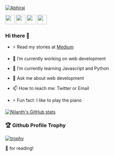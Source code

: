 [![Abhiraj](https://cdn.discordapp.com/attachments/859781721107726386/880686598394617866/header.png)](https://rainboestrykr.repl.co)

<a href="mailto:abhirajbhowmick27@gmail.com"><img src="https://img.shields.io/badge/Gmail-D14836?style=for-the-badge&logo=gmail&logoColor=white" height=30></a>
<a href="https://www.twitter.com/rainboestrykr"><img src="https://img.shields.io/badge/Twitter-1DA1F2?style=for-the-badge&logo=twitter&logoColor=white" height=30></a>
 <a href="https://freshthoughts.medium.com"><img src="https://img.shields.io/badge/Medium-12100E?style=for-the-badge&logo=medium&logoColor=white" height=30></a>
 <a href="https://dev.to/rainboestrykr"><img src="https://img.shields.io/badge/dev.to-0A0A0A?style=for-the-badge&logo=dev-dot-to&logoColor=white" height=30></a>

### Hi there 👋

- ⚡ Read my stories at [Medium](http://freshthoughts.medium.com)

- 🔭 I’m currently working on web development

- 🌱 I’m currently learning Javascript and Python

- 💬 Ask me about web development

- 📫 How to reach me: Twitter or Email

- ⚡ Fun fact: I like to play the piano

[![Nilanth's GitHub stats](https://github-readme-stats.vercel.app/api?username=rainboestrykr&show_icons=true)](https://github.com/rainboestrykr)

### 🏆 Github Profile Trophy

[![trophy](https://github-profile-trophy.vercel.app/?username=rainboestrykr&theme=monokai&margin-w=15&margin-h=15&&no-frame=true&row=1)](https://github.com/ryo-ma/github-profile-trophy)


🙏 for reading!
